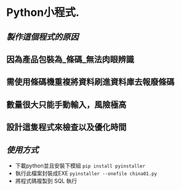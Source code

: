 # Python小程式.

## *製作這個程式的原因*
## 因為產品包裝為_條碼_無法肉眼辨識 
## 需使用條碼機重複將資料刷進資料庫去報廢條碼
## 數量很大只能手動輸入，風險極高
## 設計這隻程式來檢查以及優化時間

## *使用方式*

* 下載python並且安裝下模組
`pip install pyinstaller`
* 執行此檔案封裝成EXE
`pyinstaller --onefile china01.py`
* 將程式碼複製到 SQL 執行

